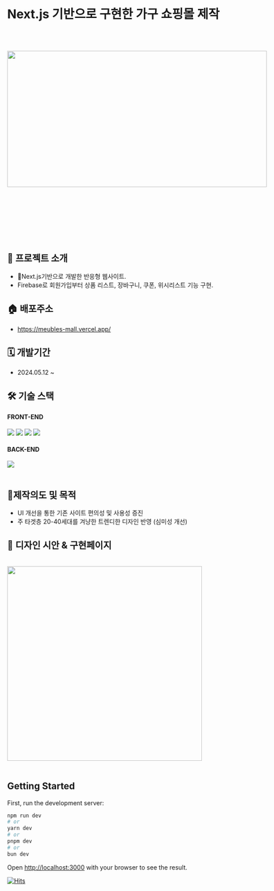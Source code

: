 # Next.js 기반으로 구현한 가구 쇼핑몰 제작

</br></br>

<div style="display: flex; justify-content: center; width: 600; height: 400 ">
  <img src="https://github.com/yurimeeee/Meubles/assets/137126594/1069ef13-74da-4346-a7c8-e1a64931014a"  width="600" height="315" margin="0 auto"/>
<!--   <img src="https://github.com/yurimeeee/Meubles/assets/137126594/f15e2989-37c1-46b0-988e-2888e6d9a73c"  width="600" height="400" margin="0 auto"/> -->
</div>
</br>
</br>

## 👀 프로젝트 소개

- Next.js기반으로 개발한 반응형 웹사이트.
- Firebase로 회원가입부터 상품 리스트, 장바구니, 쿠폰, 위시리스트 기능 구현.
  </br>

## 🏠 배포주소

- https://meubles-mall.vercel.app/
  </br>

## 🗓️ 개발기간

- 2024.05.12 ~
  </br>

## 🛠️ 기술 스택

#### FRONT-END

  <span style="width: 400px; display:inline-block">
    <img src="https://img.shields.io/badge/Next-000000?style=flat-square&logo=nextdotjs&logoColor=white"/>
    <img src="https://img.shields.io/badge/typescript-3178C6?style=flat-square&logo=typescript&logoColor=white"/>
    <img src="https://img.shields.io/badge/styledcomponents-DB7093?style=flat-square&logo=styledcomponents&logoColor=white"/>
    <img src="https://img.shields.io/badge/recoil-3578E5?style=flat-square&logo=recoil&logoColor=white"/>
  </span>
  </br>
  
#### BACK-END
 <span style="width: 400px; display:inline-block">
    <img src="https://img.shields.io/badge/firebase-FFCA28?style=flat-square&logo=firebase&logoColor=white"/>
  </span>
</br>
</br>

## 🎯제작의도 및 목적

- UI 개선을 통한 기존 사이트 편의성 및 사용성 증진
- 주 타겟층 20-40세대를 겨냥한 트렌디한 디자인 반영 (심미성 개선)
  </br>

## 🎨 디자인 시안 & 구현페이지

</br>
<img src="https://github.com/yurimeeee/Meubles/assets/137126594/f15e2989-37c1-46b0-988e-2888e6d9a73c"  width="450" margin="0 auto"/>
</br>
</br>

## Getting Started

First, run the development server:

```bash
npm run dev
# or
yarn dev
# or
pnpm dev
# or
bun dev
```

Open [http://localhost:3000](http://localhost:3000) with your browser to see the result.

[![Hits](https://hits.seeyoufarm.com/api/count/incr/badge.svg?url=https%3A%2F%2Fgithub.com%2Fyurimeeee%2FMeubles&count_bg=%236CC1ED&title_bg=%23909090&icon=&icon_color=%23E7E7E7&title=hits&edge_flat=false)](https://hits.seeyoufarm.com)
